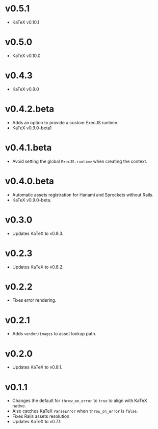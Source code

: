# v0.5.1

* KaTeX v0.10.1

# v0.5.0

* KaTeX v0.10.0

# v0.4.3

* KaTeX v0.9.0

# v0.4.2.beta

* Adds an option to provide a custom ExecJS runtime.
* KaTeX v0.9.0-beta1

# v0.4.1.beta

* Avoid setting the global `ExecJS.runtime` when creating the context.

# v0.4.0.beta

* Automatic assets registration for Hanami and Sprockets without Rails.
* KaTeX v0.9.0-beta.

# v0.3.0

* Updates KaTeX to v0.8.3.

# v0.2.3

* Updates KaTeX to v0.8.2.

# v0.2.2

* Fixes error rendering.

# v0.2.1

* Adds `vendor/images` to asset lookup path.

# v0.2.0

* Updates KaTeX to v0.8.1.

# v0.1.1

* Changes the default for `throw_on_error` to `true` to align with KaTeX native.
* Also catches KaTeX `ParseError` when `throw_on_error` is `false`.
* Fixes Rails assets resolution.
* Updates KaTeX to v0.7.1.
